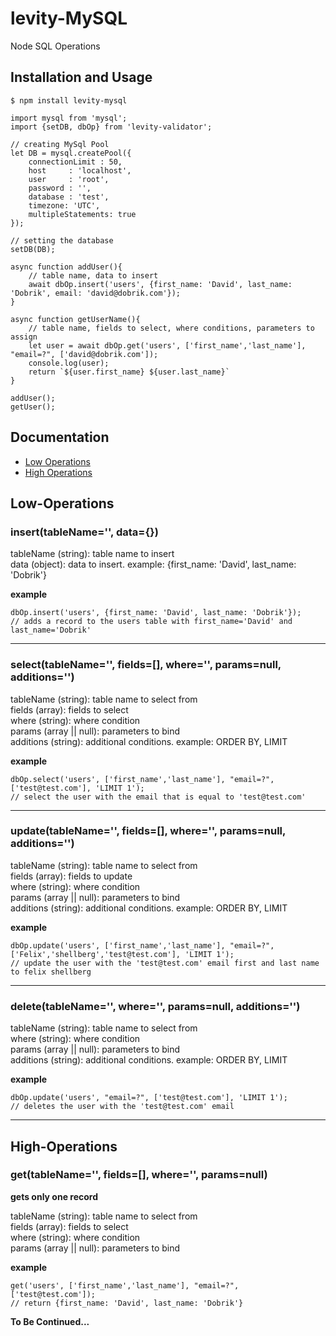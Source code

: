 # levity-MySQL
Node SQL Operations

## Installation and Usage

```
$ npm install levity-mysql
```

```
import mysql from 'mysql';
import {setDB, dbOp} from 'levity-validator';

// creating MySql Pool
let DB = mysql.createPool({
	connectionLimit : 50,
	host     : 'localhost',
	user     : 'root',
	password : '',
	database : 'test',
	timezone: 'UTC',
	multipleStatements: true
});

// setting the database
setDB(DB);

async function addUser(){
	// table name, data to insert
	await dbOp.insert('users', {first_name: 'David', last_name: 'Dobrik', email: 'david@dobrik.com'});
}

async function getUserName(){
	// table name, fields to select, where conditions, parameters to assign
	let user = await dbOp.get('users', ['first_name','last_name'], "email=?", ['david@dobrik.com']);
	console.log(user);
	return `${user.first_name} ${user.last_name}`
}

addUser();
getUser();
```

## Documentation

- [Low Operations](README.md#Low-Operations)
- [High Operations](README.md#High-operations)

## Low-Operations

### insert(tableName='', data={})

tableName (string): table name to insert<br>
data (object): data to insert. example: {first_name: 'David', last_name: 'Dobrik'}

**example**
```
dbOp.insert('users', {first_name: 'David', last_name: 'Dobrik'});
// adds a record to the users table with first_name='David' and last_name='Dobrik'
```

<hr>

### select(tableName='', fields=[], where='', params=null, additions='')

tableName (string): table name to select from<br>
fields (array): fields to select<br>
where (string): where condition<br>
params (array || null): parameters to bind<br>
additions (string): additional conditions. example: ORDER BY, LIMIT<br>

**example**
```
dbOp.select('users', ['first_name','last_name'], "email=?", ['test@test.com'], 'LIMIT 1');
// select the user with the email that is equal to 'test@test.com'
```

<hr>

### update(tableName='', fields=[], where='', params=null, additions='')

tableName (string): table name to select from<br>
fields (array): fields to update<br>
where (string): where condition<br>
params (array || null): parameters to bind<br>
additions (string): additional conditions. example: ORDER BY, LIMIT<br>

**example**
```
dbOp.update('users', ['first_name','last_name'], "email=?", ['Felix','shellberg','test@test.com'], 'LIMIT 1');
// update the user with the 'test@test.com' email first and last name to felix shellberg
```

<hr>

### delete(tableName='', where='', params=null, additions='')

tableName (string): table name to select from<br>
where (string): where condition<br>
params (array || null): parameters to bind<br>
additions (string): additional conditions. example: ORDER BY, LIMIT<br>

**example**
```
dbOp.update('users', "email=?", ['test@test.com'], 'LIMIT 1');
// deletes the user with the 'test@test.com' email
```

<hr>

## High-Operations

### get(tableName='', fields=[], where='', params=null)

**gets only one record**

tableName (string): table name to select from<br>
fields (array): fields to select<br>
where (string): where condition<br>
params (array || null): parameters to bind<br>

**example**
```
get('users', ['first_name','last_name'], "email=?", ['test@test.com']);
// return {first_name: 'David', last_name: 'Dobrik'}
```

**To Be Continued...**